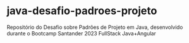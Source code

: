# java-desafio-padroes-projeto

Repositório do Desafio sobre Padrões de Projeto em Java, desenvolvido durante o Bootcamp Santander 2023 FullStack Java+Angular